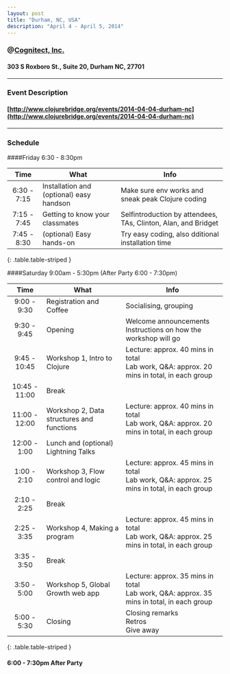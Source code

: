 ```yaml
---
layout: post
title: "Durham, NC, USA"
description: "April 4 - April 5, 2014"
---
```


### @[Cognitect, Inc.](http://cognitect.com/contact)

#### 303 S Roxboro St., Suite 20, Durham NC, 27701

---

### Event Description

#### [http://www.clojurebridge.org/events/2014-04-04-durham-nc](http://www.clojurebridge.org/events/2014-04-04-durham-nc)

---

### Schedule

####Friday 6:30 - 8:30pm

| Time        | What | Info |
|:-----------:|------------------------------------------|----------------------------------|
| 6:30 - 7:15 | Installation and (optional) easy hands­on | Make sure env works and sneak peak Clojure coding |
| 7:15 - 7:45 | Getting to know your classmates  | Self­introduction by attendees, TAs, Clinton, Alan, and Bridget |
| 7:45 - 8:30 | (optional) Easy hands-on | Try easy coding, also dditional installation time
{: .table.table-striped }

####Saturday 9:00am - 5:30pm (After Party 6:00 - 7:30pm)

| Time        | What | Info |
|:-----------:|------------------------------------------|----------------------------------|
| 9:00 - 9:30 | Registration and Coffee | Socialising, grouping |
| 9:30 - 9:45 | Opening | Welcome announcements <br/>Instructions on how the workshop will go |
| 9:45 - 10:45 | Workshop 1, Intro to Clojure | Lecture: approx. 40 mins in total<br/>Lab work, Q&A: approx. 20 mins in total, in each group |
| 10:45 - 11:00 | Break | |
| 11:00 - 12:00 | Workshop 2, Data structures and functions |  Lecture: approx. 40 mins in total<br/>Lab work, Q&A: approx. 20 mins in total, in each group |
| 12:00 - 1:00 | Lunch and (optional) Lightning Talks | |
| 1:00 - 2:10 | Workshop 3, Flow control and logic | Lecture: approx. 45 mins in total<br/>Lab work, Q&A: approx. 25 mins in total, in each group |
| 2:10 - 2:25 | Break | |
| 2:25 - 3:35 | Workshop 4, Making a program | Lecture: approx. 45 mins in total<br/>Lab work, Q&A: approx. 25 mins in total, in each group |
| 3:35 - 3:50 | Break | |
| 3:50 - 5:00 | Workshop 5, Global Growth web app | Lecture: approx. 35 mins in total<br/>Lab work, Q&A: approx. 35 mins in total, in each group |
| 5:00 - 5:30 | Closing | Closing remarks<br/>Retros<br/>Give away |
{: .table.table-striped }

#### 6:00 - 7:30pm After Party
